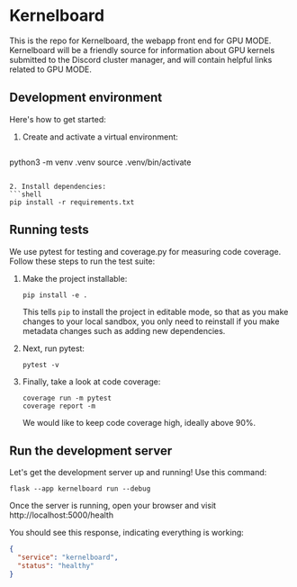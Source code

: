 # Kernelboard

This is the repo for Kernelboard, the webapp front end for GPU MODE. Kernelboard
will be a friendly source for information about GPU kernels submitted to the
Discord cluster manager, and will contain helpful links related to GPU MODE.

## Development environment

Here's how to get started:

1. Create and activate a virtual environment:
   ```shell
  python3 -m venv .venv
  source .venv/bin/activate
   ```

2. Install dependencies:
   ```shell
  pip install -r requirements.txt
   ```

## Running tests

We use pytest for testing and coverage.py for measuring code coverage. Follow
these steps to run the test suite:

1. Make the project installable:
   ```shell
   pip install -e .
   ```
   This tells `pip` to install the project in editable mode, so that as you make
   changes to your local sandbox, you only need to reinstall if you make
   metadata changes such as adding new dependencies.

2. Next, run pytest:
   ```shell
   pytest -v
   ```

3. Finally, take a look at code coverage:
   ```shell
   coverage run -m pytest
   coverage report -m
   ```
   We would like to keep code coverage high, ideally above 90%.

## Run the development server

Let's get the development server up and running! Use this command:

```
flask --app kernelboard run --debug
```
Once the server is running, open your browser and visit
http://localhost:5000/health

You should see this response, indicating everything is working:

```json
{
  "service": "kernelboard",
  "status": "healthy"
}
```